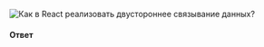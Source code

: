 ![Как в React реализовать двустороннее связывание данных?](https://youtu.be/HBSAjY-xh3k?t=355)

#### Ответ

